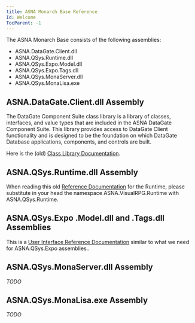 ```yaml
---
title: ASNA Monarch Base Reference
Id: Welcome
TocParent: -1
---
```


The ASNA Monarch Base consists of the following assemblies:
- ASNA.DataGate.Client.dll
- ASNA.QSys.Runtime.dll
- ASNA.QSys.Expo.Model.dll
- ASNA.QSys.Expo.Tags.dll
- ASNA.QSys.MonaServer.dll
- ASNA.QSys.MonaLisa.exe

## ASNA.DataGate.Client.dll Assembly
The DataGate Component Suite class library is a library of classes, interfaces, and value types that are included in the ASNA DataGate Component Suite. This library provides access to DataGate Client functionality and is designed to be the foundation on which DataGate Database applications, components, and controls are built.

Here is the (old) [Class Library Documentation](https://docs.asna.com/documentation/Help160/DCS/_HTML/Welcome.htm).

## ASNA.QSys.Runtime.dll Assembly
When reading this old [Reference Documentation](https://docs.asna.com/documentation/Help160/AVRRuntime/_HTML/arASNAVisualRPGRuntimeNamespace.htm
) for the Runtime, please substitute in your head the namespace ASNA.VisualRPG.Runtime with ASNA.QSys.Runtime.


## ASNA.QSys.Expo .Model.dll and .Tags.dll Assemblies
This is a [User Interface Reference Documentation](https://docs.asna.com/documentation/Help160/MonarchFX/_HTML/amfReferenceMain.htm) similar to what we need for ASNA.QSys.Expo assemblies..

## ASNA.QSys.MonaServer.dll Assembly
*TODO*

## ASNA.QSys.MonaLisa.exe Assembly
*TODO*

